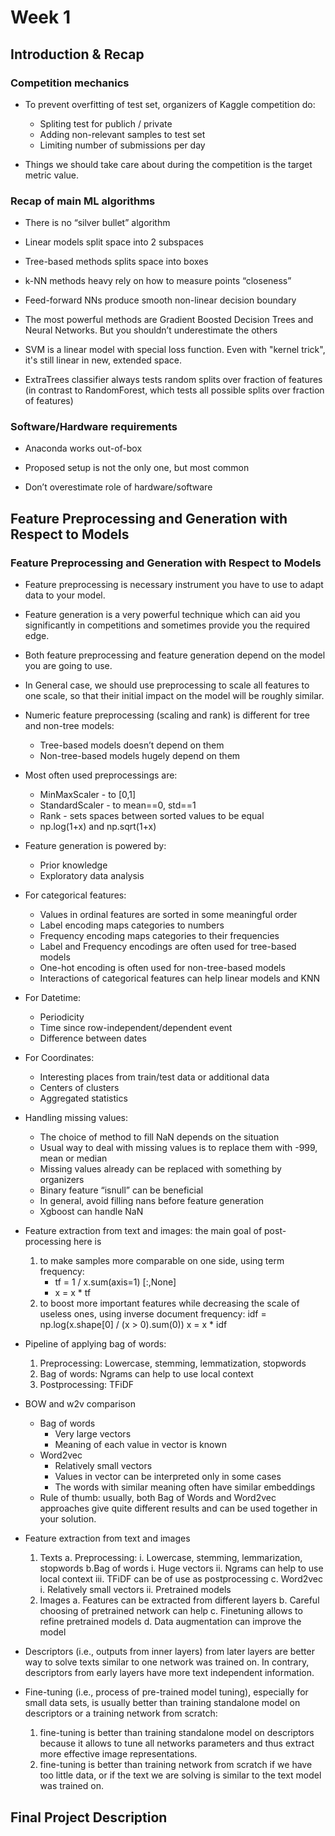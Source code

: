 # Week 1
## Introduction & Recap
### Competition mechanics

* To prevent overfitting of test set, organizers of Kaggle competition do:
	
	* Spliting test for publich / private
	* Adding non-relevant samples to test set
	* Limiting number of submissions per day

* Things we should take care about during the competition is the target metric value.

### Recap of main ML algorithms
	
* There is no “silver bullet” algorithm
	
* Linear models split space into 2 subspaces
	
* Tree-based methods splits space into boxes
	
* k-NN methods heavy rely on how to measure points “closeness”
	
* Feed-forward NNs produce smooth non-linear decision boundary
	
* The most powerful methods are Gradient Boosted Decision Trees and Neural Networks. But you shouldn’t underestimate the others

* SVM is a linear model with special loss function. Even with "kernel trick", it's still linear in new, extended space.

* ExtraTrees classifier always tests random splits over fraction of features (in contrast to RandomForest, which tests all possible splits over fraction of features)
	
### Software/Hardware requirements

* Anaconda works out-of-box
	
* Proposed setup is not the only one, but most common
	
* Don’t overestimate role of hardware/software

## Feature Preprocessing and Generation with Respect to Models

### Feature Preprocessing and Generation with Respect to Models

* Feature preprocessing is necessary instrument you have to use to adapt data to your model. 
	
* Feature generation is a very powerful technique which can aid you significantly in competitions and sometimes provide you the required edge.
	
* Both feature preprocessing and feature generation depend on the model you are going to use.
	
* In General case, we should use preprocessing to scale all features to one scale, so that their initial impact on the model will be roughly similar.
	
* Numeric feature preprocessing (scaling and rank) is different for tree and non-tree models:
		
	* Tree-based models doesn’t depend on them
	* Non-tree-based models hugely depend on them
	
* Most often used preprocessings are:
		
	* MinMaxScaler - to [0,1]
	* StandardScaler - to mean==0, std==1
	* Rank - sets spaces between sorted values to be equal
	* np.log(1+x) and np.sqrt(1+x)
	
* Feature generation is powered by:
	
	* Prior knowledge
	* Exploratory data analysis
	
* For categorical features:

	* Values in ordinal features are sorted in some meaningful order
	* Label encoding maps categories to numbers
	* Frequency encoding maps categories to their frequencies
	* Label and Frequency encodings are often used for tree-based models
	* One-hot encoding is often used for non-tree-based models
	* Interactions of categorical features can help linear models and KNN
	
* For Datetime:

	* Periodicity
	* Time since row-independent/dependent event
	* Difference between dates
	
* For Coordinates:

	* Interesting places from train/test data or additional data
	* Centers of clusters
	* Aggregated statistics

* Handling missing values: 
	
	* The choice of method to fill NaN depends on the situation
	* Usual way to deal with missing values is to replace them with -999, mean or median
	* Missing values already can be replaced with something by organizers
	* Binary feature “isnull” can be beneficial
	* In general, avoid filling nans before feature generation
	* Xgboost can handle NaN

* Feature extraction from text and images: the main goal of post-processing here is 
	1. to make samples more comparable on one side, using term frequency: 
		* tf = 1 / x.sum(axis=1) [:,None]
		* x = x * tf
	2.  to boost more important features while decreasing the scale of useless ones, using inverse document frequency:
		idf = np.log(x.shape[0] / (x > 0).sum(0)) 
		x = x * idf
		
* Pipeline of applying bag of words:
	
	1. Preprocessing: Lowercase, stemming, lemmatization, stopwords
	2. Bag of words: Ngrams can help to use local context
	3. Postprocessing: TFiDF
	
* BOW and w2v comparison
	* Bag of words
		* Very large vectors
		* Meaning of each value in vector is known
	* Word2vec
		* Relatively small vectors
		* Values in vector can be interpreted only in some cases
		* The words with similar meaning often have similar embeddings
	* Rule of thumb: usually, both Bag of Words and Word2vec approaches give quite different results and can be used together in your solution.
	
* Feature extraction from text and images
	1. Texts
		a. Preprocessing: 
			i. Lowercase, stemming, lemmarization, stopwords 
		b.Bag of words
			i. Huge vectors
			ii. Ngrams can help to use local context
			iii. TFiDF can be of use as postprocessing
		c. Word2vec
			i. Relatively small vectors
			ii. Pretrained models
	2. Images
		a. Features can be extracted from different layers
		b. Careful choosing of pretrained network can help
		c. Finetuning allows to refine pretrained models
		d. Data augmentation can improve the model

* Descriptors (i.e., outputs from inner layers) from later layers are better way to solve texts similar to one network was trained on. In contrary, descriptors from early layers have more text independent information. 

* Fine-tuning (i.e.,  process of pre-trained model tuning), especially for small data sets, is usually better than training standalone model on descriptors or a training network from scratch: 
	1. fine-tuning is better than training standalone model on descriptors because it allows to tune all networks parameters and thus extract more effective image representations.
	2. fine-tuning is better than training network from scratch if we have too little data, or if the text we are solving is similar to the text model was trained on.
		
## Final Project Description

